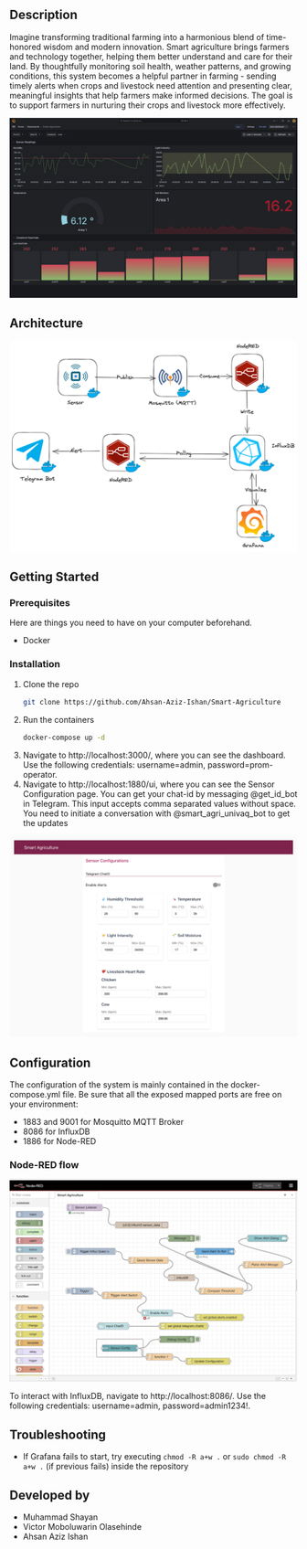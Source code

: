 ## Description

Imagine transforming traditional farming into a harmonious blend of time-honored wisdom and modern innovation. Smart agriculture brings farmers and technology together, helping them better understand and care for their land. By thoughtfully monitoring soil health, weather patterns, and growing conditions, this system becomes a helpful partner in farming - sending timely alerts when crops and livestock need attention and presenting clear, meaningful insights that help farmers make informed decisions. The goal is to support farmers in nurturing their crops and livestock more effectively.


![Grafana Dashboard](https://github.com/Ahsan-Aziz-Ishan/Smart-Agriculture/blob/master/images/Grafana%20Dashboard.png)


## Architecture

![Architecture](https://github.com/Ahsan-Aziz-Ishan/Smart-Agriculture/blob/master/images/Architecture.png)


## Getting Started

### Prerequisites

Here are things you need to have on your computer beforehand.

* Docker

### Installation


1. Clone the repo
   ```sh
   git clone https://github.com/Ahsan-Aziz-Ishan/Smart-Agriculture
   ```
2. Run the containers
   ```sh
   docker-compose up -d
   ```
3. Navigate to http://localhost:3000/, where you can see the dashboard. Use the following credentials: username=admin, password=prom-operator.
4. Navigate to http://localhost:1880/ui, where you can see the Sensor Configuration page. You can get your chat-id by messaging @get_id_bot in Telegram. This input accepts comma separated values without space. You need to initiate a conversation with @smart_agri_univaq_bot to get the updates

![Alert Config](https://github.com/Ahsan-Aziz-Ishan/Smart-Agriculture/blob/master/images/Alert%20Configuration.png)

## Configuration

The configuration of the system is mainly contained in the docker-compose.yml file. Be sure that all the exposed mapped ports are free on your environment:

* 1883 and 9001 for Mosquitto MQTT Broker
* 8086 for InfluxDB
* 1886 for Node-RED
### Node-RED flow

![Node-RED Flow](https://github.com/Ahsan-Aziz-Ishan/Smart-Agriculture/blob/master/images/Node-RED%20Flow.png)

To interact with InfluxDB, navigate to http://localhost:8086/. Use the following credentials: username=admin, password=admin1234!.

## Troubleshooting

* If Grafana fails to start, try executing
`chmod -R a+w .` or `sudo chmod -R a+w .` (if previous fails) inside the repository
## Developed by
* Muhammad Shayan
* Victor Moboluwarin Olasehinde
* Ahsan Aziz Ishan

